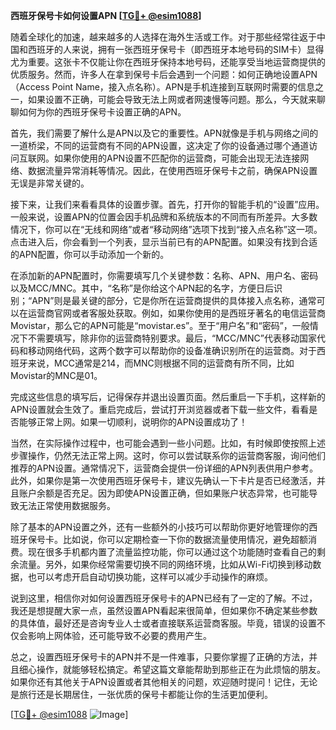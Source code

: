 **西班牙保号卡如何设置APN [[TG💪+ @esim1088](https://t.me/s/esim1088)]**

随着全球化的加速，越来越多的人选择在海外生活或工作。对于那些经常往返于中国和西班牙的人来说，拥有一张西班牙保号卡（即西班牙本地号码的SIM卡）显得尤为重要。这张卡不仅能让你在西班牙保持本地号码，还能享受当地运营商提供的优质服务。然而，许多人在拿到保号卡后会遇到一个问题：如何正确地设置APN（Access Point Name，接入点名称）。APN是手机连接到互联网时需要的信息之一，如果设置不正确，可能会导致无法上网或者网速慢等问题。那么，今天就来聊聊如何为你的西班牙保号卡设置正确的APN。

首先，我们需要了解什么是APN以及它的重要性。APN就像是手机与网络之间的一道桥梁，不同的运营商有不同的APN设置，这决定了你的设备通过哪个通道访问互联网。如果你使用的APN设置不匹配你的运营商，可能会出现无法连接网络、数据流量异常消耗等情况。因此，在使用西班牙保号卡之前，确保APN设置无误是非常关键的。

接下来，让我们来看看具体的设置步骤。首先，打开你的智能手机的“设置”应用。一般来说，设置APN的位置会因手机品牌和系统版本的不同而有所差异。大多数情况下，你可以在“无线和网络”或者“移动网络”选项下找到“接入点名称”这一项。点击进入后，你会看到一个列表，显示当前已有的APN配置。如果没有找到合适的APN配置，你可以手动添加一个新的。

在添加新的APN配置时，你需要填写几个关键参数：名称、APN、用户名、密码以及MCC/MNC。其中，“名称”是你给这个APN起的名字，方便日后识别；“APN”则是最关键的部分，它是你所在运营商提供的具体接入点名称，通常可以在运营商官网或者客服处获取。例如，如果你使用的是西班牙著名的电信运营商Movistar，那么它的APN可能是“movistar.es”。至于“用户名”和“密码”，一般情况下不需要填写，除非你的运营商特别要求。最后，“MCC/MNC”代表移动国家代码和移动网络代码，这两个数字可以帮助你的设备准确识别所在的运营商。对于西班牙来说，MCC通常是214，而MNC则根据不同的运营商有所不同，比如Movistar的MNC是01。

完成这些信息的填写后，记得保存并退出设置页面。然后重启一下手机，这样新的APN设置就会生效了。重启完成后，尝试打开浏览器或者下载一些文件，看看是否能够正常上网。如果一切顺利，说明你的APN设置成功了！

当然，在实际操作过程中，也可能会遇到一些小问题。比如，有时候即使按照上述步骤操作，仍然无法正常上网。这时，你可以尝试联系你的运营商客服，询问他们推荐的APN设置。通常情况下，运营商会提供一份详细的APN列表供用户参考。此外，如果你是第一次使用西班牙保号卡，建议先确认一下卡片是否已经激活，并且账户余额是否充足。因为即使APN设置正确，但如果账户状态异常，也可能导致无法正常使用数据服务。

除了基本的APN设置之外，还有一些额外的小技巧可以帮助你更好地管理你的西班牙保号卡。比如说，你可以定期检查一下你的数据流量使用情况，避免超额消费。现在很多手机都内置了流量监控功能，你可以通过这个功能随时查看自己的剩余流量。另外，如果你经常需要切换不同的网络环境，比如从Wi-Fi切换到移动数据，也可以考虑开启自动切换功能，这样可以减少手动操作的麻烦。

说到这里，相信你对如何设置西班牙保号卡的APN已经有了一定的了解。不过，我还是想提醒大家一点，虽然设置APN看起来很简单，但如果你不确定某些参数的具体值，最好还是咨询专业人士或者直接联系运营商客服。毕竟，错误的设置不仅会影响上网体验，还可能导致不必要的费用产生。

总之，设置西班牙保号卡的APN并不是一件难事，只要你掌握了正确的方法，并且细心操作，就能够轻松搞定。希望这篇文章能帮助到那些正在为此烦恼的朋友。如果你还有其他关于APN设置或者其他相关的问题，欢迎随时提问！记住，无论是旅行还是长期居住，一张优质的保号卡都能让你的生活更加便利。

[[TG💪+ @esim1088](https://t.me/s/esim1088) ![Image](https://i.postimg.cc/4NQfJmqS/Snipaste-2025-05-13-00-14-12.png)]